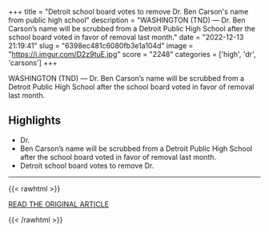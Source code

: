 +++
title = "Detroit school board votes to remove Dr. Ben Carson's name from public high school"
description = "WASHINGTON (TND) — Dr. Ben Carson’s name will be scrubbed from a Detroit Public High School after the school board voted in favor of removal last month."
date = "2022-12-13 21:19:41"
slug = "6398ec481c6080fb3e1a104d"
image = "https://i.imgur.com/D2z9tuE.jpg"
score = "2248"
categories = ['high', 'dr', 'carsons']
+++

WASHINGTON (TND) — Dr. Ben Carson’s name will be scrubbed from a Detroit Public High School after the school board voted in favor of removal last month.

## Highlights

- Dr.
- Ben Carson’s name will be scrubbed from a Detroit Public High School after the school board voted in favor of removal last month.
- Detroit school board votes to remove Dr.

---

{{< rawhtml >}}
  <p class="article-category">
    <a target="_blank" href="https://wset.com/news/nation-world/detroit-school-board-votes-to-remove-dr-ben-carsons-name-from-public-high-cancel-culture-political-correctness-wokeness-department-of-housing-and-urban-development-hud-detroit-public-schools-education-school-michigan-dr-ben-carson-high-school-trump">READ THE ORIGINAL ARTICLE</a>
  </p>
{{< /rawhtml >}}

